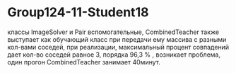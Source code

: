 # Group124-11-Student18
классы ImageSolver  и Pair вспомогательные, CombinedTeacher также выступает как обучающий класс при передачи ему массива
с разными кол-вами соседей, при реализации, максимальный процент совпадений дает кол-во соседей равное 3, порядка 96,3 % ,
возникает проблема, один прогон CombinedTeacher занимает 40минут.
